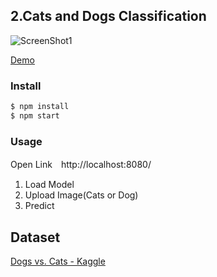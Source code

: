## 2.Cats and Dogs Classification

![ScreenShot1](https://github.com/PonDad/keras_js_examples/blob/master/2_cats_and_dogs_classification/static/img/screenshot_2.png)

[Demo](https://cats-and-dogs-classifer.herokuapp.com/)

### Install

```bash
$ npm install
$ npm start
```

### Usage

Open Link　http://localhost:8080/

1. Load Model
2. Upload Image(Cats or Dog)
3. Predict

## Dataset

[Dogs vs. Cats - Kaggle](https://www.kaggle.com/c/dogs-vs-cats/data)
